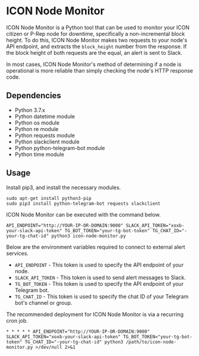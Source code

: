 # ICON Node Monitor

ICON Node Monitor is a Python tool that can be used to monitor your ICON citizen or P-Rep node for downtime, specifically a non-incremental block height. To do this, ICON Node Monitor makes two requests to your node's API endpoint, and extracts the `block_height` number from the response. If the block height of both requests are the equal, an alert is sent to Slack.

In most cases, ICON Node Monitor's method of determining if a node is operational is more reliable than simply checking the node's HTTP response code.

## Dependencies
* Python 3.7.x
* Python datetime module
* Python os module
* Python re module
* Python requests module
* Python slackclient module
* Python python-telegram-bot module
* Python time module

## Usage
Install pip3, and install the necessary modules.
```
sudo apt-get install python3-pip 
sudo pip3 install python-telegram-bot requests slackclient
```

ICON Node Monitor can be executed with the command below.

```
API_ENDPOINT="http://YOUR-IP-OR-DOMAIN:9000" SLACK_API_TOKEN="xoxb-your-slack-api-token" TG_BOT_TOKEN="your-tg-bot-token" TG_CHAT_ID="-your-tg-chat-id" python3 icon-node-monitor.py
```

Below are the environment variables required to connect to external alert services.
* `API_ENDPOINT` - This token is used to specify the API endpoint of your node.
* `SLACK_API_TOKEN` - This token is used to send alert messages to Slack.
* `TG_BOT_TOKEN` - This token is used to specify the API endpoint of your Telegram bot.
* `TG_CHAT_ID` - This token is used to specify the chat ID of your Telegram bot's channel or group.

The recommended deployment for ICON Node Monitor is via a recurring cron job.
```
* * * * * API_ENDPOINT="http://YOUR-IP-OR-DOMAIN:9000" SLACK_API_TOKEN="xoxb-your-slack-api-token" TG_BOT_TOKEN="your-tg-bot-token" TG_CHAT_ID="-your-tg-chat-id" python3 /path/to/icon-node-monitor.py >/dev/null 2>&1
```

